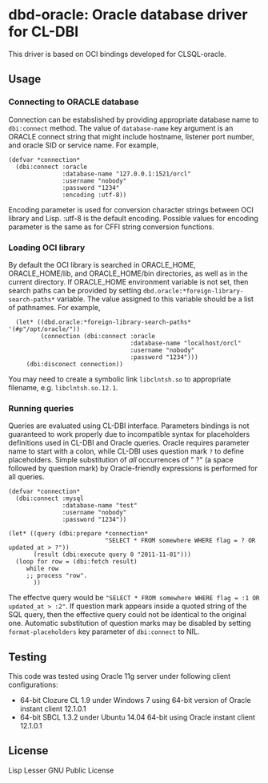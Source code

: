 # dbd-oracle: Oracle database driver for CL-DBI

This driver is based on OCI bindings developed for CLSQL-oracle.

## Usage

### Connecting to ORACLE database

Connection can be estabslished by providing appropriate database name
to `dbi:connect` method. The value of `database-name` key argument is an
ORACLE connect string that might include hostname, listener port
number, and oracle SID or service name. For example,

```common-lisp
(defvar *connection*
  (dbi:connect :oracle
               :database-name "127.0.0.1:1521/orcl"
               :username "nobody"
               :password "1234"
               :encoding :utf-8))
```

Encoding parameter is used for conversion character strings between
OCI library and Lisp. :utf-8 is the default encoding. Possible
values for encoding parameter is the same as for CFFI string
conversion functions.


### Loading OCI library

By default the OCI library is searched in ORACLE_HOME,
ORACLE_HOME/lib, and ORACLE_HOME/bin directories, as well as in the
current directory. If ORACLE_HOME environment variable is not set,
then search paths can be provided by setting
`dbd.oracle:*foreign-library-search-paths*` variable. The value
assigned to this variable should be a list of pathnames. For example,

```common-lisp
  (let* ((dbd.oracle:*foreign-library-search-paths* '(#p"/opt/oracle/"))
         (connection (dbi:connect :oracle
                                  :database-name "localhost/orcl"
                                  :username "nobody"
                                  :password "1234")))
     (dbi:disconect connection))
```

You may need to create a symbolic link `libclntsh.so` to appropriate filename, e.g. `libclntsh.so.12.1`.

### Running queries

Queries are evaluated using CL-DBI interface. Parameters bindings is
not guaranteed to work properly due to incompatible syntax for
placeholders definitions used in CL-DBI and Oracle queries. Oracle
requires parameter name to start with a colon, while CL-DBI uses
question mark `?` to define placeholders. Simple substitution of *all*
occurrences of " ?" (a space followed by question mark) by
Oracle-friendly expressions is performed for all queries.

```common-lisp
(defvar *connection*
  (dbi:connect :mysql
               :database-name "test"
               :username "nobody"
               :password "1234"))

(let* ((query (dbi:prepare *connection*
                           "SELECT * FROM somewhere WHERE flag = ? OR updated_at > ?"))
       (result (dbi:execute query 0 "2011-11-01")))
  (loop for row = (dbi:fetch result)
     while row
     ;; process "row".
       ))
```

The effectve query would be
`"SELECT * FROM somewhere WHERE flag = :1 OR updated_at > :2"`.
If question mark appears inside a quoted string of the SQL query,
then the effective query could not be identical to the original one.
Automatic substitution of question marks may be disabled by setting
`format-placeholders` key parameter of `dbi:connect` to NIL.

## Testing

This code was tested using Oracle 11g server under following client configurations:

* 64-bit Clozure CL 1.9 under Windows 7 using 64-bit version of Oracle instant client 12.1.0.1
* 64-bit SBCL 1.3.2 under Ubuntu 14.04 64-bit using Oracle instant client 12.1.0.1


## License

Lisp Lesser GNU Public License
